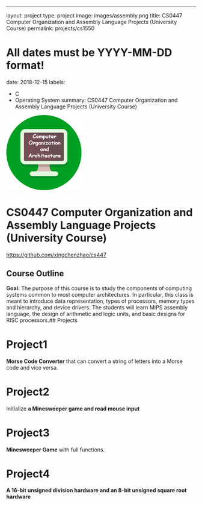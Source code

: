 ---
layout: project
type: project
image: images/assembly.png
title: CS0447 Computer Organization and Assembly Language Projects (University Course)
permalink: projects/cs1550
# All dates must be YYYY-MM-DD format!
date: 2018-12-15
labels:
  - C
  - Operating System
summary: CS0447 Computer Organization and Assembly Language Projects (University Course)
<div class="ui small rounded images">
  <img class="ui image" src="../images/assembly.png">
</div>

# CS0447 Computer Organization and Assembly Language Projects (University Course)

https://github.com/xingchenzhao/cs447

## Course Outline

**Goal:**
The purpose of this course is to study the components of computing systems common to most computer architectures. In particular, this class is meant to introduce data representation, types of processors, memory types and hierarchy, and device drivers. The students will learn MIPS assembly language, the design of arithmetic and logic units, and basic designs for RISC processors.## Projects

# Project1
**Morse Code Converter** that can convert a string of letters into a Morse code and vice versa.
# Project2
Initialize **a Minesweeper game and read mouse input**
# Project3
**Minesweeper Game** with full functions.
# Project4
**A 16-bit unsigned division hardware and an 8-bit unsigned square root hardware**